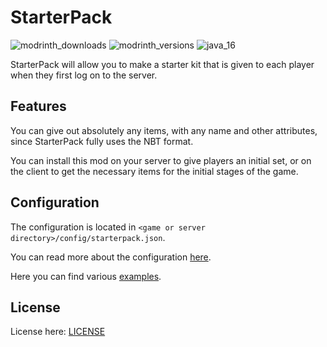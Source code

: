 # StarterPack
![modrinth_downloads](https://modrinth-utils.vercel.app/api/badge/downloads?id=3NTC99xh&logo=true)
![modrinth_versions](https://modrinth-utils.vercel.app/api/badge/versions?id=3NTC99xh&logo=true)
![java_16](https://img.shields.io/badge/java-16+-orange?logo=java)

StarterPack will allow you to make a starter kit that is given to each player when they first log on to the server.

## Features
You can give out absolutely any items, with any name and other attributes, since StarterPack fully uses the NBT format.

You can install this mod on your server to give players an initial set, or on the client to get the necessary items for the initial stages of the game.

## Configuration
The configuration is located in `<game or server directory>/config/starterpack.json`.

You can read more about the configuration [here](https://github.com/cayennemc/starterpack/wiki/Mod-configuration-and-features/).

Here you can find various [examples](https://github.com/cayennemc/starterpack/wiki/Ready-made-examples).

## License
License here: [LICENSE](LICENSE)
